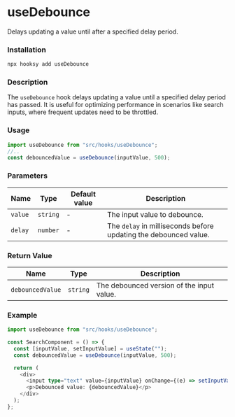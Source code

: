 # useDebounce

Delays updating a value until after a specified delay period.

### Installation

```bash
npx hooksy add useDebounce
```

### Description

The `useDebounce` hook delays updating a value until a specified delay period has passed. It is useful for optimizing performance in scenarios like search inputs, where frequent updates need to be throttled.

### Usage

```typescript
import useDebounce from "src/hooks/useDebounce";
//..
const debouncedValue = useDebounce(inputValue, 500);
```

### Parameters

| Name    | Type     | Default value | Description                                                      |
| ------- | -------- | ------------- | ---------------------------------------------------------------- |
| `value` | `string` | -             | The input value to debounce.                                     |
| `delay` | `number` | -             | The `delay` in milliseconds before updating the debounced value. |

### Return Value

| Name             | Type     | Description                               |
| ---------------- | -------- | ----------------------------------------- |
| `debouncedValue` | `string` | The debounced version of the input value. |

### Example

```typescript
import useDebounce from "src/hooks/useDebounce";

const SearchComponent = () => {
  const [inputValue, setInputValue] = useState("");
  const debouncedValue = useDebounce(inputValue, 500);

  return (
    <div>
      <input type="text" value={inputValue} onChange={(e) => setInputValue(e.target.value)} placeholder="Type to search..." />
      <p>Debounced value: {debouncedValue}</p>
    </div>
  );
};
```
